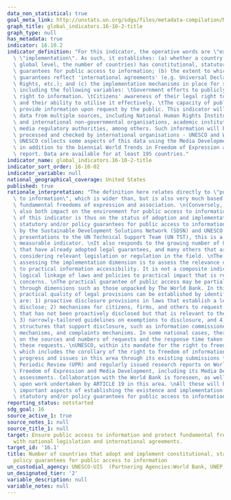 ```yaml
---
data_non_statistical: true
goal_meta_link: http://unstats.un.org/sdgs/files/metadata-compilation/Metadata-Goal-16.pdf
graph_title: global_indicators.16-10-2-title
graph_type: null
has_metadata: true
indicator: 16.10.2
indicator_definition: "For this indicator, the operative words are \"existence\" and\
  \ \"implementation\". As such, it establishes: (a) whether a country (or at the\
  \ global level, the number of countries) has constitutional, statutory and/or policy\
  \ guarantees for public access to information; (b) the extent to which such national\
  \ guarantees reflect 'international agreements' (e.g. Universal Declaration of Human\
  \ Rights, etc.); and (c) the implementation mechanisms in place for such guarantees,\
  \ including the following variables: \tGovernment efforts to publicly promote the\
  \ right to information. \tCitizens' awareness of their legal right to information\
  \ and their ability to utilise it effectively. \tThe capacity of public bodies to\
  \ provide information upon request by the public. This indicator will thus collate\
  \ data from multiple sources, including National Human Rights Institutions, national\
  \ and international non-governmental organisations, academic institutions, and national\
  \ media regulatory authorities, among others. Such information will be gathered,\
  \ processed and checked by international organisations - UNESCO and World Bank.\
  \ UNESCO collects some aspects of this data using the Media Development Indicators,\
  \ in addition to the biennial World Trends in Freedom of Expression and Media Development\
  \ report. Data are available for at least 195 countries."
indicator_name: global_indicators.16-10-2-title
indicator_sort_order: 16-10-02
indicator_variable: null
national_geographical_coverage: United States
published: true
rationale_interpretation: "The definition here relates directly to \"public access\
  \ to information\", which is wider than, but is also very much based upon, the established\
  \ fundamental freedoms of expression and association. \n(Conversely, these freedoms\
  \ also both impact on the environment for public access to information). \nThe focus\
  \ of this indicator is thus on the status of adoption and implementation of constitutional,\
  \ statutory and/or policy guarantees for public access to information. \nAs suggested\
  \ by the Sustainable Development Solutions Network (SDSN) and UNESCO in earlier\
  \ presentations to the UN Technical Support Team (UN TST), this is a relevant and\
  \ measurable indicator. \nIt also responds to the growing number of UN member states\
  \ that have already adopted legal guarantees, and many others that are currently\
  \ considering relevant legislation or regulation in the field. \nThe rationale for\
  \ assessing the implementation dimension is to assess the relevance of legal steps\
  \ to practical information accessibility. It is not a composite indicator, but a\
  \ logical linkage of laws and policies to practical impact that is relevant to SDG\
  \ concerns. \nThe practical guarantee of public access may be partially assessed\
  \ through dimensions such as those unpacked by The World Bank. In this way, the\
  \ practical quality of legal provisions can be established by identifying if there\
  \ are: 1) proactive disclosure provisions in laws that establish a legal duty to\
  \ disclose; 2) mechanisms for citizens, firms, and others to request information\
  \ that has not been proactively disclosed but that is relevant to their interests,\
  \ 3) narrowly-tailored guidelines on exemptions to disclosure, and 4) institutional\
  \ structures that support disclosure, such as information commissioners, oversight\
  \ mechanisms, and complaints mechanisms. In some national cases, there is also information\
  \ on the sources and numbers of requests and the response time taken to process\
  \ these requests. \nUNESCO, within its mandate for the right to freedom of expression,\
  \ which includes the corollary of the right to freedom of information, already monitors\
  \ progress and issues in this area through its existing submissions to the Universal\
  \ Periodic Review (UPR) and regularly issued research reports on World Trends on\
  \ Freedom of Expression and Media Development, including its Media Development Indicators\
  \ assessments. Collaboration with the World Bank is foreseen, as well as drawing\
  \ upon work undertaken by ARTICLE 19 in this area. \nAll these will be considered\
  \ important aspects of establishing the existence and implementation of constitutional,\
  \ statutory and/or policy guarantees for public access to information."
reporting_status: notstarted
sdg_goal: 16
source_active_1: true
source_notes_1: null
source_title_1: null
target: Ensure public access to information and protect fundamental freedoms, in accordance
  with national legislation and international agreements.
target_id: '16.1'
title: Number of countries that adopt and implement constitutional, statutory and/or
  policy guarantees for public access to information
un_custodial_agency: UNESCO-UIS  (Partnering Agencies:World Bank, UNEP)
un_designated_tier: '2'
variable_description: null
variable_notes: null
---
```

